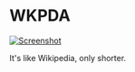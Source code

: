 # WKPDA

[![Screenshot](http://media.tumblr.com/5bddf2a50193b90ffcfb89cb9e17a098/tumblr_inline_mpw298eRAo1qz4rgp.png)](http://wkpda.meteor.com/)

It's like Wikipedia, only shorter. 

